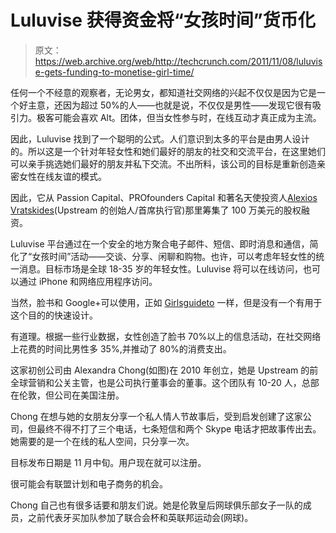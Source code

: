 # Luluvise 获得资金将“女孩时间”货币化

> 原文：<https://web.archive.org/web/http://techcrunch.com/2011/11/08/luluvise-gets-funding-to-monetise-girl-time/>

任何一个不经意的观察者，无论男女，都知道社交网络的兴起不仅仅是因为它是一个好主意，还因为超过 50%的人——也就是说，不仅仅是男性——发现它很有吸引力。极客可能会喜欢 Alt。团体，但当女性参与时，在线互动才真正成为主流。

因此，Luluvise 找到了一个聪明的公式。人们意识到太多的平台是由男人设计的。所以这是一个针对年轻女性和她们最好的朋友的社交和交流平台，在这里她们可以亲手挑选她们最好的朋友并私下交流。不出所料，该公司的目标是重新创造亲密女性在线友谊的模式。

因此，它从 Passion Capital、PROfounders Capital 和著名天使投资人[Alexios Vratskides](https://web.archive.org/web/20230205002112/http://corp.upstreamsystems.com/company-overview/overview)(Upstream 的创始人/首席执行官)那里筹集了 100 万美元的股权融资。

Luluvise 平台通过在一个安全的地方聚合电子邮件、短信、即时消息和通信，简化了“女孩时间”活动——交谈、分享、闲聊和购物。也许，可以考虑年轻女性的统一消息。目标市场是全球 18-35 岁的年轻女性。Luluvise 将可以在线访问，也可以通过 iPhone 和网络应用程序访问。

当然，脸书和 Google+可以使用，正如 [Girlsguideto](https://web.archive.org/web/20230205002112/http://girlsguideto.com/) 一样，但是没有一个有用于这个目的的快速设计。

有道理。根据一些行业数据，女性创造了脸书 70%以上的信息活动，在社交网络上花费的时间比男性多 35%,并推动了 80%的消费支出。

这家初创公司由 Alexandra Chong(如图)在 2010 年创立，她是 Upstream 的前全球营销和公关主管，也是公司执行董事会的董事。这个团队有 10-20 人，总部在伦敦，但公司在美国注册。

Chong 在想与她的女朋友分享一个私人情人节故事后，受到启发创建了这家公司，但最终不得不打了三个电话，七条短信和两个 Skype 电话才把故事传出去。她需要的是一个在线的私人空间，只分享一次。

目标发布日期是 11 月中旬。用户现在就可以注册。

很可能会有联盟计划和电子商务的机会。

Chong 自己也有很多话要和朋友们说。她是伦敦皇后网球俱乐部女子一队的成员，之前代表牙买加队参加了联合会杯和英联邦运动会(网球)。